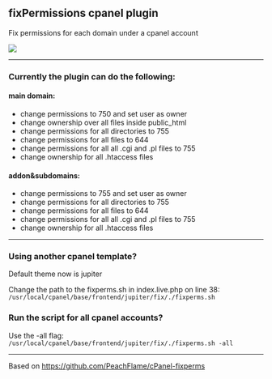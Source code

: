 ## fixPermissions cpanel plugin

Fix permissions for each domain under a cpanel account

<img src="https://raw.githubusercontent.com/stefanpejcic/fixPermissions-cpanel-plugin/main/assets/screenshot.png"></img>

----------------------

### Currently the plugin can do the following:

#### main domain:

- change permissions to 750 and set user as owner
- change ownership over all files inside public_html
- change permissions for all directories to 755
- change permissions for all files to 644
- change permissions for all all .cgi and .pl files to 755
- change ownership for all .htaccess files

#### addon&subdomains:

- change permissions to 755 and set user as owner
- change permissions for all directories to 755
- change permissions for all files to 644
- change permissions for all all .cgi and .pl files to 755
- change ownership for all .htaccess files

----------------------

### Using another cpanel template?

Default theme now is jupiter

Change the path to the fixperms.sh in index.live.php on line 38:
```/usr/local/cpanel/base/frontend/jupiter/fix/./fixperms.sh```

### Run the script for all cpanel accounts?

Use the -all flag:
```/usr/local/cpanel/base/frontend/jupiter/fix/./fixperms.sh -all```

----------------------

Based on https://github.com/PeachFlame/cPanel-fixperms
